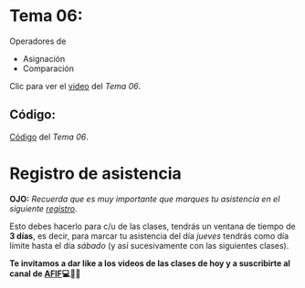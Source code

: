  # __Tema 06:__ 
Operadores de
* Asignación
* Comparación


Clic para ver el [video](https://youtu.be/Akl4V8O9Wvk) del _Tema 06_.


## Código:
[Código](https://github.com/AFIF-UG/Introduccion_a_Python_2022/blob/main/Clase_04/Codigo_Tema_6.ipynb) del _Tema 06_.



# Registro de asistencia
__OJO:__ _Recuerda que es muy importante que marques tu asistencia en el siguiente [registro](https://docs.google.com/forms/d/e/1FAIpQLSe_VK9V04d-omw9icqLhe-REiaC0wunmvFq1_WjCvJ3z8iFEg/viewform?usp=sf_link)_.

Esto debes hacerlo para c/u de las clases, tendrás un ventana de tiempo de __3 días__, es decir, para marcar tu asistencia del día _jueves_ tendrás como día límite hasta el día _sábado_ (y así sucesivamente con las siguientes clases).

__Te invitamos a dar like a los videos de las clases de hoy y a suscribirte al canal de [AFIF](https://www.youtube.com/channel/UCCoXhG-Jl1e1VZIezRn8Y3Q):computer::snake::sunglasses:__
